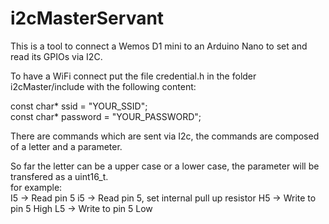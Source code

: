 # i2cMasterServant

This is a tool to connect a Wemos D1 mini to an Arduino Nano to set and read its GPIOs via I2C.

To have a WiFi connect put the file credential.h in the folder i2cMaster/include with the following content:

const char* ssid = "YOUR_SSID"; <br>
const char* password = "YOUR_PASSWORD"; <br>

There are commands which are sent via I2c, the commands are composed of a letter and a parameter. <br>

So far the letter can be a upper case or a lower case, the parameter will be transfered as a uint16_t. <br>
for example: <br>
I5 -> Read pin 5
i5 -> Read pin 5, set internal pull up resistor
H5 -> Write to pin 5 High
L5 -> Write to pin 5 Low



